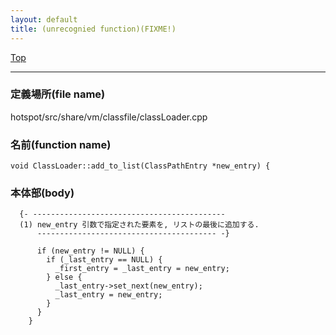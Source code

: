 ```yaml
---
layout: default
title: (unrecognied function)(FIXME!)
---
```

[Top](../index.html)

--- 
### 定義場所(file name)
hotspot/src/share/vm/classfile/classLoader.cpp

### 名前(function name)
```
void ClassLoader::add_to_list(ClassPathEntry *new_entry) {
```

### 本体部(body)
```
  {- -------------------------------------------
  (1) new_entry 引数で指定された要素を, リストの最後に追加する.
      ---------------------------------------- -}

	  if (new_entry != NULL) {
	    if (_last_entry == NULL) {
	      _first_entry = _last_entry = new_entry;
	    } else {
	      _last_entry->set_next(new_entry);
	      _last_entry = new_entry;
	    }
	  }
	}
	
```



